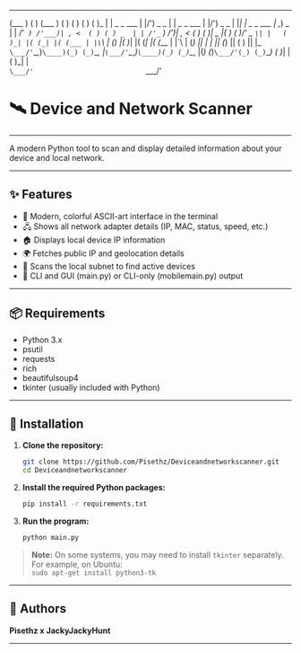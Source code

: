 _____                _             _____                _             _   _                _   
(___  )              ( )           (___  )              ( )           ( ) ( )              ( )_ 
    | |   _ _    ___ | |/')  _   _     | |   _ _    ___ | |/')  _   _ | |_| | _   _   ___  | ,_)
 _  | | /'_` ) /'___)| , <  ( ) ( ) _  | | /'_` ) /'___)| , <  ( ) ( )|  _  |( ) ( )/' _ `\| |  
( )_| |( (_| |( (___ | |\`\ | (_) |( )_| |( (_| |( (___ | |\`\ | (_) || | | || (_) || ( ) || |_ 
`\___/'`\__,_)`\____)(_) (_)`\__, |`\___/'`\__,_)`\____)(_) (_)`\__, |(_) (_)`\___/'(_) (_)`\__)
                            ( )_| |                            ( )_| |                          
                            `\___/'                            `\___/'                          



# 🛰️ Device and Network Scanner

---

A modern Python tool to scan and display detailed information about your device and local network.

---

## ✨ Features

- 🎨 Modern, colorful ASCII-art interface in the terminal
- 🖧 Shows all network adapter details (IP, MAC, status, speed, etc.)
- 🏠 Displays local device IP information
- 🌍 Fetches public IP and geolocation details
- 🔎 Scans the local subnet to find active devices
- 💾 CLI and GUI (main.py) or CLI-only (mobilemain.py) output

---

## 📦 Requirements

- Python 3.x
- psutil
- requests
- rich
- beautifulsoup4
- tkinter (usually included with Python)

---

## 🚀 Installation

1. **Clone the repository:**
   ```bash
   git clone https://github.com/Pisethz/Deviceandnetworkscanner.git
   cd Deviceandnetworkscanner
   ```

2. **Install the required Python packages:**
   ```bash
   pip install -r requirements.txt
   ```

3. **Run the program:**
   ```bash
   python main.py
   ```

> **Note:** On some systems, you may need to install `tkinter` separately. For example, on Ubuntu:  
> `sudo apt-get install python3-tk`

---

## 👤 Authors

**Pisethz x JackyJackyHunt**

---